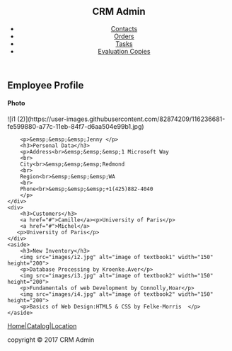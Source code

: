 <!Doctype html>
<head>     
 <title>MODULE1-ASSIGNMENT-1</title>
</head>
<body>
    <header>
    <h2>CRM Admin</h2>
    <nav >
      <ul>
        <li><a href="#">Contacts</a></li>
        <li><a href="#">Orders</a></li>
        <li><a href="#">Tasks</a></li>
        <li><a href="#">Evaluation Copies</a></li>
      </ul>
    </nav>
    </header>
    <div>
        <h2>Employee Profile</h2>
        <h4>Photo</h4>
        ![i1 (2)](https://user-images.githubusercontent.com/82874209/116236681-fe599880-a77c-11eb-84f7-d6aa504e99b1.jpg)

        <p>&emsp;&emsp;&emsp;Jenny </p>
        <h3>Personal Data</h3>
        <p>Address<br>&emsp;&emsp;&emsp;1 Microsoft Way
        <br> 
        City<br>&emsp;&emsp;&emsp;Redmond
        <br>
        Region<br>&emsp;&emsp;&emsp;WA
        <br>
        Phone<br>&emsp;&emsp;&emsp;+1(425)882-4040
        </p>
    </div>
    <div>
        <h3>Customers</h3>
        <a href="#">Camille</a><p>University of Paris</p>
        <a href="#">Michel</a>
       <p>University of Paris</p>
    </div>
    <aside>
        <h3>New Inventory</h3>
        <img src="images/i2.jpg" alt="image of textbook1" width="150" height="200">
        <p>Database Processing by Kroenke.Aver</p>
        <img src="images/i3.jpg" alt="image of textbook2" width="150" height="200">
        <p>Fundamentals of web Development by Connolly,Hoar</p>
        <img src="images/i4.jpg" alt="image of textbook2" width="150" height="200">
        <p>Basics of Web Design:HTML5 & CSS by Felke-Morris  </p>
    </aside>
<footer>
    <a href="#">Home|Catalog|Location</a>
    <p>copyright &copy; 2017 CRM Admin</p>
</footer>
</body>   
</html>
